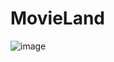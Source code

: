 # MovieLand

![image](https://media.discordapp.net/attachments/257971465637330945/1089702973858385960/image.png?width=1416&height=670)
